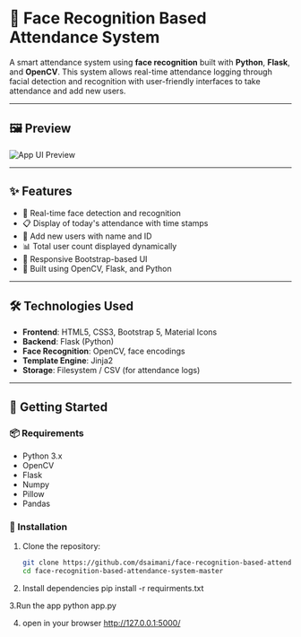 # 🎯 Face Recognition Based Attendance System

A smart attendance system using **face recognition** built with **Python**, **Flask**, and **OpenCV**. This system allows real-time attendance logging through facial detection and recognition with user-friendly interfaces to take attendance and add new users.

---

## 🖼 Preview

![App UI Preview](55d8854d-277d-4719-a80e-f6d047018ec9.png)

---

## ✨ Features

- 🤖 Real-time face detection and recognition
- 📋 Display of today's attendance with time stamps
- 👤 Add new users with name and ID
- 📊 Total user count displayed dynamically
- 📱 Responsive Bootstrap-based UI
- 🧠 Built using OpenCV, Flask, and Python

---

## 🛠 Technologies Used

- **Frontend**: HTML5, CSS3, Bootstrap 5, Material Icons
- **Backend**: Flask (Python)
- **Face Recognition**: OpenCV, face encodings
- **Template Engine**: Jinja2
- **Storage**: Filesystem / CSV (for attendance logs)

---

## 🚀 Getting Started

### 📦 Requirements

- Python 3.x
- OpenCV
- Flask
- Numpy
- Pillow
- Pandas

### 🔧 Installation

1. Clone the repository:
   ```bash
   git clone https://github.com/dsaimani/face-recognition-based-attendance-system-master.git
   cd face-recognition-based-attendance-system-master

2. Install dependencies
        pip install -r requirments.txt

3.Run the app
      python app.py

4. open in your browser
         http://127.0.0.1:5000/


